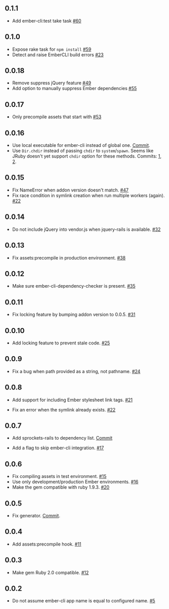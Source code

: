 0.1.1
-----

* Add ember-cli:test take task [#60](https://github.com/rwz/ember-cli-rails/pull/60)

0.1.0
-----

* Expose rake task for `npm install` [#59](https://github.com/rwz/ember-cli-rails/pull/59)
* Detect and raise EmberCLI build errors [#23](https://github.com/rwz/ember-cli-rails/pull/23)

0.0.18
------

* Remove suppress jQuery feature [#49](https://github.com/rwz/ember-cli-rails/issues/49)
* Add option to manually suppress Ember dependencies [#55](https://github.com/rwz/ember-cli-rails/pull/55)

0.0.17
------

* Only precompile assets that start with <ember-app-name> [#53](https://github.com/rwz/ember-cli-rails/pull/53)

0.0.16
------

* Use local executable for ember-cli instead of global one.
  [Commit](https://github.com/rwz/ember-cli-rails/commit/4aeee53f048f0445645fbc478770417fdb66cace).
* Use `Dir.chdir` instead of passing `chdir` to `system`/`spawn`. Seems like
  JRuby doesn't yet support `chdir` option for these methods.
  Commits: [1](https://github.com/rwz/ember-cli-rails/commit/3bb149941f206153003726f1c18264dc62197f51),
           [2](https://github.com/rwz/ember-cli-rails/commit/82a39f6e523ad35ecdd595fb6e49a04cb54f9c6f).

0.0.15
------

* Fix NameError when addon version doesn't match.
  [#47](https://github.com/rwz/ember-cli-rails/pull/47)
* Fix race condition in symlink creation when run multiple workers (again).
  [#22](https://github.com/rwz/ember-cli-rails/pull/22)

0.0.14
------

* Do not include jQuery into vendor.js when jquery-rails is available.
  [#32](https://github.com/rwz/ember-cli-rails/issues/32)

0.0.13
------

* Fix assets:precompile in production environment.
  [#38](https://github.com/rwz/ember-cli-rails/issues/38)

0.0.12
------

* Make sure ember-cli-dependency-checker is present.
  [#35](https://github.com/rwz/ember-cli-rails/issues/35)

0.0.11
------

* Fix locking feature by bumping addon version to 0.0.5.
  [#31](https://github.com/rwz/ember-cli-rails/issues/31)

0.0.10
------

* Add locking feature to prevent stale code.
  [#25](https://github.com/rwz/ember-cli-rails/pull/25)

0.0.9
-----

* Fix a bug when path provided as a string, not pathname.
  [#24](https://github.com/rwz/ember-cli-rails/issues/24)

0.0.8
-----

* Add support for including Ember stylesheet link tags.
  [#21](https://github.com/rwz/ember-cli-rails/pull/21)

* Fix an error when the symlink already exists.
  [#22](https://github.com/rwz/ember-cli-rails/pull/22)

0.0.7
-----

* Add sprockets-rails to dependency list.
  [Commit](https://github.com/rwz/ember-cli-rails/commit/99a893030d6b754fe71363a396fd4515b93812b6)

* Add a flag to skip ember-cli integration.
  [#17](https://github.com/rwz/ember-cli-rails/issues/17)

0.0.6
-----

* Fix compiling assets in test environment. [#15](https://github.com/rwz/ember-cli-rails/pull/15)
* Use only development/production Ember environments. [#16](https://github.com/rwz/ember-cli-rails/pull/16)
* Make the gem compatible with ruby 1.9.3. [#20](https://github.com/rwz/ember-cli-rails/issues/20)

0.0.5
-----

* Fix generator. [Commit](https://github.com/rwz/ember-cli-rails/commit/c1bb10c6a2ec5b24d55fe69b6919fdd415fd1cdc).

0.0.4
-----

* Add assets:precompile hook. [#11](https://github.com/rwz/ember-cli-rails/issues/11)

0.0.3
-----

* Make gem Ruby 2.0 compatible. [#12](https://github.com/rwz/ember-cli-rails/issues/12)

0.0.2
-----

* Do not assume ember-cli app name is equal to configured name. [#5](https://github.com/rwz/ember-cli-rails/issues/5)
